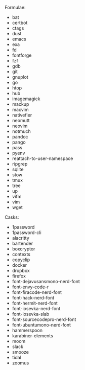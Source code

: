 Formulae:

- bat
- certbot
- ctags
- dust
- emacs
- exa
- fd
- fontforge
- fzf
- gdb
- git
- gnuplot
- go
- htop
- hub
- imagemagick
- mackup
- macvim
- nativefier
- neomutt
- neovim
- notmuch
- pandoc
- pango
- pass
- pyenv
- reattach-to-user-namespace
- ripgrep
- sqlite
- stow
- tmux
- tree
- up
- vifm
- vim
- wget


Casks:

- 1password
- 1password-cli
- alacritty
- bartender
- boxcryptor
- contexts
- copyclip
- docker
- dropbox
- firefox
- font-dejavusansmono-nerd-font
- font-envy-code-r
- font-firacode-nerd-font
- font-hack-nerd-font
- font-hermit-nerd-font
- font-iosevka-nerd-font
- font-iosevka-slab
- font-sourcecodepro-nerd-font
- font-ubuntumono-nerd-font
- hammerspoon
- karabiner-elements
- moom
- slack
- smooze
- tidal
- zoomus

